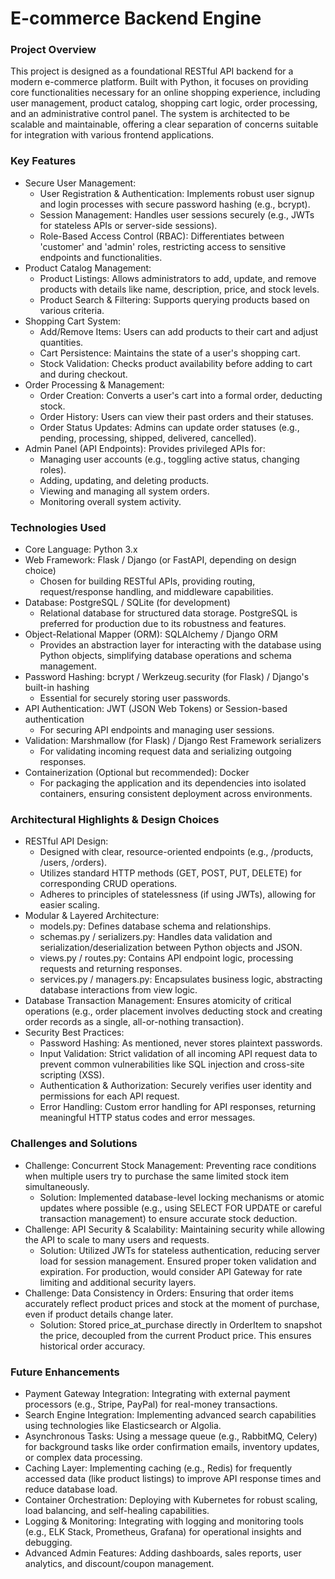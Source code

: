 # E-commerce Backend Engine

### Project Overview
This project is designed as a foundational RESTful API backend for a modern e-commerce platform. Built with Python, it focuses on providing core functionalities necessary for an online shopping experience, including user management, product catalog, shopping cart logic, order processing, and an administrative control panel. The system is architected to be scalable and maintainable, offering a clear separation of concerns suitable for integration with various frontend applications.
### Key Features
*	Secure User Management:
    -	User Registration & Authentication: Implements robust user signup and login processes with secure password hashing (e.g., bcrypt).
    -	Session Management: Handles user sessions securely (e.g., JWTs for stateless APIs or server-side sessions).
    -	Role-Based Access Control (RBAC): Differentiates between 'customer' and 'admin' roles, restricting access to sensitive endpoints and functionalities.
*	Product Catalog Management:
    -	Product Listings: Allows administrators to add, update, and remove products with details like name, description, price, and stock levels.
    -	Product Search & Filtering: Supports querying products based on various criteria.
*	Shopping Cart System:
    -	Add/Remove Items: Users can add products to their cart and adjust quantities.
    -	Cart Persistence: Maintains the state of a user's shopping cart.
    -	Stock Validation: Checks product availability before adding to cart and during checkout.
*	Order Processing & Management:
    -	Order Creation: Converts a user's cart into a formal order, deducting stock.
    -	Order History: Users can view their past orders and their statuses.
    -	Order Status Updates: Admins can update order statuses (e.g., pending, processing, shipped, delivered, cancelled).
*	Admin Panel (API Endpoints): Provides privileged APIs for:
    -	Managing user accounts (e.g., toggling active status, changing roles).
    -	Adding, updating, and deleting products.
    -	Viewing and managing all system orders.
    -	Monitoring overall system activity.
### Technologies Used
*	Core Language: Python 3.x
*	Web Framework: Flask / Django (or FastAPI, depending on design choice)
    -	Chosen for building RESTful APIs, providing routing, request/response handling, and middleware capabilities.
*	Database: PostgreSQL / SQLite (for development)
    -	Relational database for structured data storage. PostgreSQL is preferred for production due to its robustness and features.
*	Object-Relational Mapper (ORM): SQLAlchemy / Django ORM
    -	Provides an abstraction layer for interacting with the database using Python objects, simplifying database operations and schema management.
*	Password Hashing: bcrypt / Werkzeug.security (for Flask) / Django's built-in hashing
    -	Essential for securely storing user passwords.
*	API Authentication: JWT (JSON Web Tokens) or Session-based authentication
    -	For securing API endpoints and managing user sessions.
*	Validation: Marshmallow (for Flask) / Django Rest Framework serializers
    -	For validating incoming request data and serializing outgoing responses.
*	Containerization (Optional but recommended): Docker
    -	For packaging the application and its dependencies into isolated containers, ensuring consistent deployment across environments.
### Architectural Highlights & Design Choices
*	RESTful API Design:
    -	Designed with clear, resource-oriented endpoints (e.g., /products, /users, /orders).
    -	Utilizes standard HTTP methods (GET, POST, PUT, DELETE) for corresponding CRUD operations.
    -	Adheres to principles of statelessness (if using JWTs), allowing for easier scaling.
*	Modular & Layered Architecture:
    -	models.py: Defines database schema and relationships.
    -	schemas.py / serializers.py: Handles data validation and serialization/deserialization between Python objects and JSON.
    -	views.py / routes.py: Contains API endpoint logic, processing requests and returning responses.
    -	services.py / managers.py: Encapsulates business logic, abstracting database interactions from view logic.
*	Database Transaction Management: Ensures atomicity of critical operations (e.g., order placement involves deducting stock and creating order records as a single, all-or-nothing transaction).
*	Security Best Practices:
    -	Password Hashing: As mentioned, never stores plaintext passwords.
    -	Input Validation: Strict validation of all incoming API request data to prevent common vulnerabilities like SQL injection and cross-site scripting (XSS).
    -	Authentication & Authorization: Securely verifies user identity and permissions for each API request.
    -	Error Handling: Custom error handling for API responses, returning meaningful HTTP status codes and error messages.
### Challenges and Solutions
*	Challenge: Concurrent Stock Management: Preventing race conditions when multiple users try to purchase the same limited stock item simultaneously.
    -	Solution: Implemented database-level locking mechanisms or atomic updates where possible (e.g., using SELECT FOR UPDATE or careful transaction management) to ensure accurate stock deduction.
*	Challenge: API Security & Scalability: Maintaining security while allowing the API to scale to many users and requests.
    -	Solution: Utilized JWTs for stateless authentication, reducing server load for session management. Ensured proper token validation and expiration. For production, would consider API Gateway for rate limiting and additional security layers.
*	Challenge: Data Consistency in Orders: Ensuring that order items accurately reflect product prices and stock at the moment of purchase, even if product details change later.
    -	Solution: Stored price_at_purchase directly in OrderItem to snapshot the price, decoupled from the current Product price. This ensures historical order accuracy.
### Future Enhancements
*	Payment Gateway Integration: Integrating with external payment processors (e.g., Stripe, PayPal) for real-money transactions.
*	Search Engine Integration: Implementing advanced search capabilities using technologies like Elasticsearch or Algolia.
*	Asynchronous Tasks: Using a message queue (e.g., RabbitMQ, Celery) for background tasks like order confirmation emails, inventory updates, or complex data processing.
*	Caching Layer: Implementing caching (e.g., Redis) for frequently accessed data (like product listings) to improve API response times and reduce database load.
*	Container Orchestration: Deploying with Kubernetes for robust scaling, load balancing, and self-healing capabilities.
*	Logging & Monitoring: Integrating with logging and monitoring tools (e.g., ELK Stack, Prometheus, Grafana) for operational insights and debugging.
*	Advanced Admin Features: Adding dashboards, sales reports, user analytics, and discount/coupon management.
